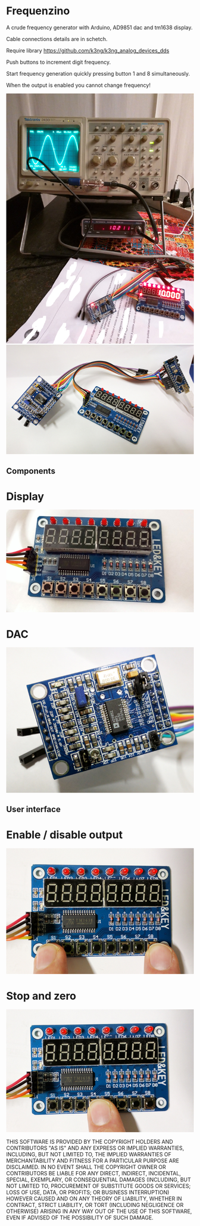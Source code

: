 # Frequenzino
A crude frequency generator with Arduino, AD9851 dac and tm1638 display.

Cable connections details are in schetch.

Require library
https://github.com/k3ng/k3ng_analog_devices_dds

Push buttons to increment digit frequency.

Start frequency generation quickly pressing button 1 and 8 simultaneously.

When the output is enabled you cannot change frequency!

![Scope](https://github.com/bigjohnson/GitHubAssets/blob/master/Frequenzino/scope.jpg)
![Generator](https://github.com/bigjohnson/GitHubAssets/blob/master/Frequenzino/gener.jpg?raw=true)

## Components
# Display
![Demo](https://github.com/bigjohnson/GitHubAssets/blob/master/Frequenzino/tm1638.jpg?raw=true)
# DAC
![Demo](https://github.com/bigjohnson/GitHubAssets/blob/master/Frequenzino/AD9851.jpg?raw=true)

## User interface
# Enable / disable output
![Demo](https://github.com/bigjohnson/GitHubAssets/blob/master/Frequenzino/start.jpg?raw=true)
# Stop and zero
![Demo](https://github.com/bigjohnson/GitHubAssets/blob/master/Frequenzino/zerostop.jpg?raw=true)

THIS SOFTWARE IS PROVIDED BY THE COPYRIGHT HOLDERS AND CONTRIBUTORS "AS IS" AND ANY EXPRESS OR IMPLIED WARRANTIES, INCLUDING, BUT NOT LIMITED TO, THE IMPLIED WARRANTIES OF MERCHANTABILITY AND FITNESS FOR A PARTICULAR PURPOSE ARE DISCLAIMED. IN NO EVENT SHALL THE COPYRIGHT OWNER OR CONTRIBUTORS BE LIABLE FOR ANY DIRECT, INDIRECT, INCIDENTAL, SPECIAL, EXEMPLARY, OR CONSEQUENTIAL DAMAGES (INCLUDING, BUT NOT LIMITED TO, PROCUREMENT OF SUBSTITUTE GOODS OR SERVICES; LOSS OF USE, DATA, OR PROFITS; OR BUSINESS INTERRUPTION) HOWEVER CAUSED AND ON ANY THEORY OF LIABILITY, WHETHER IN CONTRACT, STRICT LIABILITY, OR TORT (INCLUDING NEGLIGENCE OR OTHERWISE) ARISING IN ANY WAY OUT OF THE USE OF THIS SOFTWARE, EVEN IF ADVISED OF THE POSSIBILITY OF SUCH DAMAGE.
